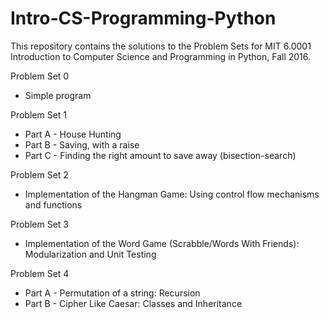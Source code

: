 # Intro-CS-Programming-Python

This repository contains the solutions to the Problem Sets for MIT 6.0001 Introduction to Computer Science and Programming in Python, Fall 2016.

Problem Set 0

- Simple program

Problem Set 1

- Part A - House Hunting
- Part B - Saving, with a raise
- Part C - Finding the right amount to save away (bisection-search)

Problem Set 2

- Implementation of the Hangman Game: Using control flow mechanisms and functions

Problem Set 3

- Implementation of the Word Game (Scrabble/Words With Friends): Modularization and Unit Testing

Problem Set 4

- Part A - Permutation of a string: Recursion
- Part B - Cipher Like Caesar: Classes and Inheritance
